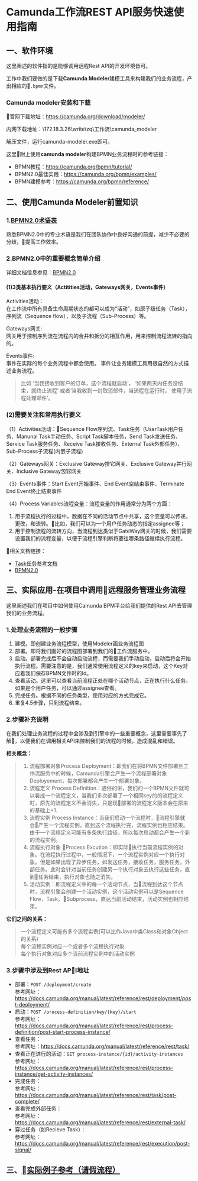 # Camunda工作流REST API服务快速使用指南

## 一、软件环境

这里阐述的软件指的是能够调用远程Rest API的开发环境皆可。

工作中我们要做的是下载**Camunda Modeler**建模工具来构建我们的业务流程，产出相应的`.bpmn`文件。

### Camunda modeler安装和下载

官网下载地址：https://camunda.org/download/modeler/  

内网下载地址：\\172.18.3.26\write\zq\工作流\camunda_modeler

解压文件，运行camunda-modeler.exe即可。

这里附上使用**camunda modeler**构建BPMN业务流程时的参考链接：

* BPMN教程：https://camunda.org/bpmn/tutorial/
* BPMN2.0最佳实践：https://camunda.org/bpmn/examples/
* BPMN建模参考：https://camunda.org/bpmn/reference/


## 二、使用Camunda Modeler前置知识

### 1.[BPMN2.0术语表](../bpmn/BPMN2术语表.docx)

熟悉BPMN2.0中的专业术语是我们在团队协作中良好沟通的前提，减少不必要的分歧，提高工作效率。

### 2.BPMN2.0中的重要概念简单介绍
详细文档信息参见：[BPMN2.0](../bpmn/bpmn2_0.md)
#### (1)3类基本执行要义（Actitities活动，Gateways网关，Events事件）
Activities活动：  
在工作流中所有具备生命周期状态的都可以成为“活动”，如原子级任务（Task），序列流（Sequence flow），以及子流程（Sub-Process）等。

Gateways网关:  
网关用于控制序列流在流程内的合并和拆分的相互作用，用来控制流程流转的指向的。

Events事件:  
事件在实际的每个业务流程中都会使用。 事件让业务建模工具用很自然的方式描述业务流程。

> 比如 ‘当我接收到客户的订单，这个流程就启动’， ‘如果两天内任务没结束，就终止流程’ 或者‘当我收到一封取消邮件，当流程在运行时， 使用子流程处理邮件’。

### (2)需要关注和常用执行要义
（1）Activities活动：Sequence Flow序列流、Task任务（UserTask用户任务、Manunal Task手动任务、Script Task脚本任务，Send Task发送任务、Service Task服务任务、Receive Task接收任务、External Task外部任务）、Sub-Process子流程(内嵌子流程)

（2）Gateways网关：Exclusive Gateway排它网关、Exclusive Gateway并行网关、Inclusive Gateway包容网关

（3）Events事件：Start Event开始事件、End Event空结束事件、Terminate End Event终止结束事件

（4）Process Variables流程变量：流程变量的作用通常分为两个方面：
1. 用于流程执行的过程中，数据在不同的活动节点中共享，这个变量可以传递，更改，和流转。比如，我们可以为一个用户任务动态的指定assignee等；
2. 用于控制流程的流转方向，当流程到达类似于GateWay网关的时候，我们需要设置我们的流程变量，以便于流程引擎判断将要往哪条路径继续执行流程。

相关文档链接：  
* [Task任务参考文档](tasks.md)
* [BPMN2.0](../bpmn/bpmn2_0.md)

## 三、实际应用-在项目中调用远程服务管理业务流程
这里阐述我们在项目中如何使用Camunda BPM平台给我们提供的Rest API去管理我们的业务流程。

### 1.处理业务流程的一般步骤
1. 建模。即创建业务流程模型，使用Modeler画业务流程图
2. 部署。即将我们画好的流程图部署到我们的工作流服务中。
3. 启动。部署完成后不会自动启动流程，而需要我们手动启动，启动后将会开始执行流程。需要注意的是，我们通常使用流程定义的key来启动，这个Key对应着我们保存BPMN文件时的Id。
4. 查看活动。这里可以查看当前流程正处在哪个活动节点，正在执行什么任务。如果是个用户任务，可以通过assignee查看。
5. 完成任务。根据不同的任务类型，使用对应的方式完成它。
6. 重复4.5步骤，只到流程结束。

### 2.步骤补充说明

在我们处理业务流程的过程中会涉及到引擎中的一些重要概念，这里需要事先了解，以便我们在调用相关API来控制我们的流程的时候，造成混乱和错误。

**相关概念：**
> 1. 流程部署对象Process Deployment：即我们在将BPMN文件部署到工作流服务中的时候，Camunda引擎会产生一个流程部署对象Deployement，每次部署都会产生一个部署对象。
> 2. 流程定义 Process Definition：通俗的讲，我们的一个BPMN文件就可以看成一个流程定义，当我们多次部署了一个相同key的的流程定义时，原先的流程定义不会消失，只是现部署的流程定义版本会在原来的基础上+1.
> 3. 流程实例 Process Instance：当我们启动一个流程时，流程引擎就会产生一个流程实例，直到这个流程执行完，流程实例也相应结束。由于一个流程定义可能有多条执行路径，所以每次启动都会产生一个新的流程实例。
> 4. 流程执行对象 Process Excution：即实际执行当前流程实例的对象。在流程执行过程中，一般情况下，一个流程实例对应一个执行对象。但是如果出现了异步任务，如发送任务，接收任务，服务任务，外部任务。此时会针对当前任务创建另一个执行对象去执行这些任务，直到任务结束，执行对象也随之消失。
> 5. 活动实例：即流程定义中的每一个活动节点，当流程到达这个节点时，流程引擎会创建一个活动实例，这个活动实例可以是Sequence Flow，Task，Subprocess，直达当前活动结束，活动实例也相应结束。

**它们之间的关系：**

> 一个流程定义可能有多个流程实例(可以比作Java中类Class和对象Object的关系)  
> 每个流程实例对应一个或者多个流程执行对象  
> 每个执行对象对应多个当前流程实例中的活动实例  

### 3.步骤中涉及到Rest API地址
* 部署：`POST /deployment/create`  
参考网址：https://docs.camunda.org/manual/latest/reference/rest/deployment/post-deployment/
* 启动：`POST /process-definition/key/{key}/start`  
参考网址：https://docs.camunda.org/manual/latest/reference/rest/process-definition/post-start-process-instance/
* 查看任务：  
参考网址：https://docs.camunda.org/manual/latest/reference/rest/task/
* 查看正在进行的活动：`GET process-instance/{id}/activity-instances`    
参考网址：https://docs.camunda.org/manual/latest/reference/rest/process-instance/get-activity-instances/
* 完成任务：  
参考网址：https://docs.camunda.org/manual/latest/reference/rest/task/post-complete/
* 查看完成外部任务：  
参考网址：https://docs.camunda.org/manual/latest/reference/rest/external-task/
* 穿过任务（如Recieve Task）：  
参考网址：https://docs.camunda.org/manual/latest/reference/rest/execution/post-signal/

## 三、[实际例子参考（请假流程）]()
